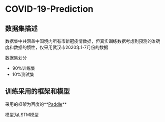 # COVID-19-Prediction
## 数据集描述

数据集中共涵盖中国境内所有市新冠疫情数据，但真实训练数据考虑到预测的准确度和数据的惯性，仅采用武汉市2020年1-7月份的数据

数据集划分

- 90%训练集
- 10%测试集

## 训练采用的框架和模型

采用的框架为百度的**[Paddle](https://github.com/PaddlePaddle/Paddle)**

模型为LSTM模型
